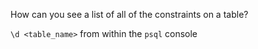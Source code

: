 How can you see a list of all of the constraints on a table?

`\d <table_name>` from within the `psql` console
